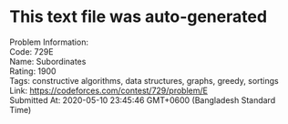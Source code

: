 # This text file was auto-generated  
  
Problem Information:  
Code: 729E  
Name: Subordinates  
Rating: 1900  
Tags: constructive algorithms, data structures, graphs, greedy, sortings  
Link: https://codeforces.com/contest/729/problem/E  
Submitted At: 2020-05-10 23:45:46 GMT+0600 (Bangladesh Standard Time)  
